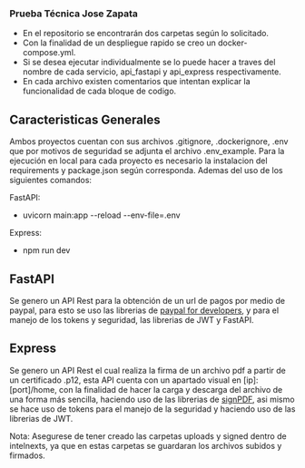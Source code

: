 ### Prueba Técnica Jose Zapata

- En el repositorio se encontrarán dos carpetas según lo solicitado.
- Con la finalidad de un despliegue rapido se creo un docker-compose.yml.
- Si se desea ejecutar individualmente se lo puede hacer a traves del nombre de cada servicio, api_fastapi y api_express respectivamente.
- En cada archivo existen comentarios que intentan explicar la funcionalidad de cada bloque de codigo.


Caracteristicas Generales
-------------
Ambos proyectos cuentan con sus archivos .gitignore, .dockerignore, .env que por motivos de seguridad se adjunta el archivo .env_example.
Para la ejecución en local para cada proyecto es necesario la instalacion del requirements y package.json según corresponda. Ademas del uso de los siguientes comandos:

FastAPI:
- uvicorn main:app --reload --env-file=.env

Express:
- npm run dev

FastAPI
-------------
Se genero un API Rest para la obtención de un url de pagos por medio de paypal, para esto se uso las librerias de [paypal for developers](https://developer.paypal.com/home "paypal for developers"),  y para el manejo de los tokens y seguridad, las librerias de JWT y FastAPI.

Express
-------------
Se genero un API Rest el cual realiza la firma de un archivo pdf a partir de un certificado .p12, esta API cuenta con un apartado visual en [ip]:[port]/home, con la finalidad de hacer la carga y descarga del archivo de una forma más sencilla, haciendo uso de las librerias de [signPDF](https://github.com/vbuch/node-signpdf "signPDF"), asi mismo se hace uso de tokens para el manejo de la seguridad y haciendo uso de las librerias de JWT.

Nota: Asegurese de tener creado las carpetas uploads y signed dentro de intelnexts, ya que en estas carpetas se guardaran los archivos subidos y firmados.

